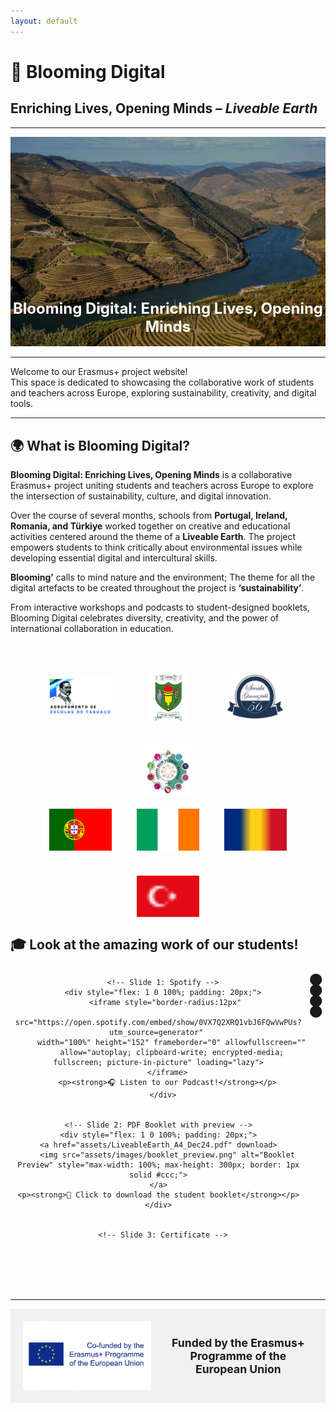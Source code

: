 ```yaml
---
layout: default
---
```


<link rel="icon" type="image/png" href="assets/images/favicon.png">


# 🌱 Blooming Digital  
## Enriching Lives, Opening Minds – *Liveable Earth*
---

<div style="position: relative; text-align: center; color: white;">

  <!-- Background Image -->
  <img src="assets/images/pasiagem.jpg" alt="Nature landscape" style="width: 100%; max-height: 500px; object-fit: cover; filter: brightness(60%);">

  <!-- Logo Overlay -->
  <img src="assets/images/logo_erasmus_1.jpg" alt="Erasmus+ Logo" style="position: absolute; top: 50%; left: 50%; transform: translate(-50%, -50%);
       width: 300px; max-width: 80%; opacity: 0; animation: fadeIn 3s forwards 1s;">

  <!-- Optional Slogan -->
  <div style="position: absolute; bottom: 20px; width: 100%; font-size: 1.5rem; font-weight: bold;">
    Blooming Digital: Enriching Lives, Opening Minds
  </div>
</div>

<style>
@keyframes fadeIn {
  to {
    opacity: 1;
  }
}
</style>

---


Welcome to our Erasmus+ project website!  
This space is dedicated to showcasing the collaborative work of students and teachers across Europe, exploring sustainability, creativity, and digital tools.

---


## 🌍 What is Blooming Digital?

**Blooming Digital: Enriching Lives, Opening Minds** is a collaborative Erasmus+ project uniting students and teachers across Europe to explore the intersection of sustainability, culture, and digital innovation.

Over the course of several months, schools from **Portugal, Ireland, Romania, and Türkiye** worked together on creative and educational activities centered around the theme of a **Liveable Earth**. The project empowers students to think critically about environmental issues while developing essential digital and intercultural skills.

**Blooming’** calls to mind nature and the environment; The theme for all the digital artefacts to be created throughout the project is **‘sustainability’**.

From interactive workshops and podcasts to student-designed booklets, Blooming Digital celebrates diversity, creativity, and the power of international collaboration in education.

<div style="text-align: center; margin-top: 60px;">

  <!-- School Logos Row -->
  <div style="display: flex; justify-content: center; gap: 40px; flex-wrap: wrap; margin-bottom: 20px;">
    <div style="width: 100px; height: 80px; display: flex; align-items: center; justify-content: center;">
      <img src="assets/images/logo_pt.jpg" alt="Portugal School" style="max-height: 80px; max-width: 100%; object-fit: contain;">
    </div>
    <div style="width: 100px; height: 80px; display: flex; align-items: center; justify-content: center;">
      <img src="assets/images/logo_ir.png" alt="Ireland School" style="max-height: 80px; max-width: 100%; object-fit: contain;">
    </div>
    <div style="width: 100px; height: 80px; display: flex; align-items: center; justify-content: center;">
      <img src="assets/images/logo_ro.png" alt="Romania School" style="max-height: 80px; max-width: 100%; object-fit: contain;">
    </div>
    <div style="width: 100px; height: 80px; display: flex; align-items: center; justify-content: center;">
      <img src="assets/images/logo_tr.png" alt="Türkiye School" style="max-height: 80px; max-width: 100%; object-fit: contain;">
    </div>
  </div>

  <!-- Country Flags Row -->
  <div style="display: flex; justify-content: center; gap: 40px; flex-wrap: wrap;">
    <img src="assets/images/pt.svg" alt="Portugal Flag" width="100">
    <img src="assets/images/ie-flag.png" alt="Ireland Flag" width="100">
    <img src="assets/images/ro.svg" alt="Romania Flag" width="100">
    <img src="assets/images/tr.svg" alt="Türkiye Flag" width="100">
  </div>

</div>



## 🎓 Look at the amazing work of our students!

<div style="width: 100%; max-width: 800px; margin: 0 auto; position: relative; text-align: center;">

  <input type="radio" name="slider" id="slide1" checked style="display: none;">
  <input type="radio" name="slider" id="slide2" style="display: none;">
  <input type="radio" name="slider" id="slide3" style="display: none;">
  <input type="radio" name="slider" id="slide4" style="display: none;">

  <div style="display: flex; overflow: hidden; position: relative; height: 450px;">
    <div style="display: flex; width: 400%; transition: transform 0.5s ease;
                transform: translateX(calc(
                  -100% * (var(--slide, 0))
                ));">

      <!-- Slide 1: Spotify -->
      <div style="flex: 1 0 100%; padding: 20px;">
        <iframe style="border-radius:12px" 
          src="https://open.spotify.com/embed/show/0VX7Q2XRQ1vbJ6FQwVwPUs?utm_source=generator" 
          width="100%" height="152" frameborder="0" allowfullscreen="" 
          allow="autoplay; clipboard-write; encrypted-media; fullscreen; picture-in-picture" loading="lazy">
        </iframe>
        <p><strong>🎧 Listen to our Podcast!</strong></p>
      </div>


    <!-- Slide 2: PDF Booklet with preview -->
    <div style="flex: 1 0 100%; padding: 20px;">
    <a href="assets/LiveableEarth_A4_Dec24.pdf" download>
        <img src="assets/images/booklet_preview.png" alt="Booklet Preview" style="max-width: 100%; max-height: 300px; border: 1px solid #ccc;">
    </a>
    <p><strong>📘 Click to download the student booklet</strong></p>
    </div>


      <!-- Slide 3: Certificate -->
      <div style="flex: 1 0 100%; padding: 20px;">
        <img src="assets/images/certificate.jpg" alt="Certificate" style="max-width: 100%; max-height: 300px;">
        <p><strong>🏅 Certificate of Participation</strong></p>
      </div>

      <!-- Slide 4: Group Photo -->
      <div style="flex: 1 0 100%; padding: 20px;">
        <img src="assets/images/group_photo_pt.jpg" alt="Group Photo" style="max-width: 100%; max-height: 300px;">
        <p><strong>📸 Students collaborating in action</strong></p>
      </div>
    </div>
  </div>

  <!-- Navigation Dots -->
  <div style="margin-top: 10px;">
    <label for="slide1" style="cursor: pointer; margin: 0 5px;">⬤</label>
    <label for="slide2" style="cursor: pointer; margin: 0 5px;">⬤</label>
    <label for="slide3" style="cursor: pointer; margin: 0 5px;">⬤</label>
    <label for="slide4" style="cursor: pointer; margin: 0 5px;">⬤</label>
  </div>
</div>

<style>
:has(#slide1:checked) {
  --slide: 0;
}
:has(#slide2:checked) {
  --slide: 1;
}
:has(#slide3:checked) {
  --slide: 2;
}
:has(#slide4:checked) {
  --slide: 3;
}
</style>

<hr style="margin-top: 80px;">

<div style="display: flex; align-items: center; background-color: #f1f1f1; padding: 20px; flex-wrap: wrap;">

  <img src="assets/images/EU_eramus_message_flag.jpeg" alt="EU Flag" style="height: 110px; margin-right: 20px;">

  <p style="flex: 1; text-align: center; font-weight: bold; font-size: 1.1rem; margin: 0;">
    Funded by the Erasmus+ Programme of the European Union
  </p>

</div>



<style>
.page-header {
  display: none !important;
}
</style>